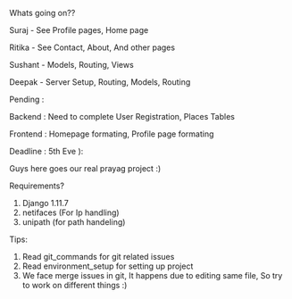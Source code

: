 Whats going on??

Suraj    -  See Profile pages, Home page 

Ritika   -  See Contact, About, And other pages  

Sushant  -  Models, Routing, Views

Deepak   -  Server Setup, Routing, Models, Routing

Pending :

Backend  : Need to complete User Registration, Places Tables

Frontend : Homepage formating, Profile page formating

Deadline : 5th Eve ):


Guys here goes our real prayag project :)

Requirements?

1. Django 1.11.7  
2. netifaces   (For Ip handling)
3. unipath    (for path handeling)


Tips:

1. Read git_commands for git related issues
2. Read environment_setup for setting up project
3. We face merge issues in git, It happens due to editing same file, So try to work on different things :)
